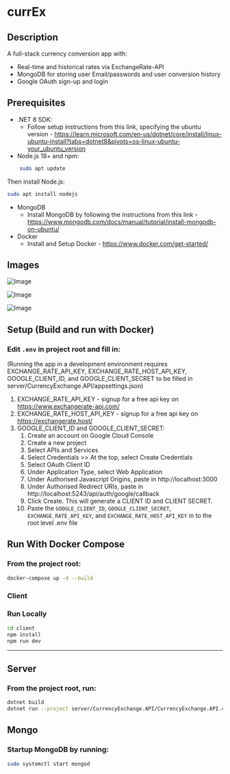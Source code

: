 # currEx

## Description

A full-stack currency conversion app with:  
- Real-time and historical rates via ExchangeRate-API  
- MongoDB for storing user Email/passwords and user conversion history  
- Google OAuth sign-up and login

## Prerequisites

- .NET 8 SDK:
    * Follow setup instructions from this link, specifying the ubuntu version - https://learn.microsoft.com/en-us/dotnet/core/install/linux-ubuntu-install?tabs=dotnet8&pivots=os-linux-ubuntu-your_ubuntu_version
- Node.js 18+ and npm:
```bash
    sudo apt update
 ```
Then install Node.js:
```bash
sudo apt install nodejs
 ```
- MongoDB
    * Install MongoDB by following the instructions from this link - https://www.mongodb.com/docs/manual/tutorial/install-mongodb-on-ubuntu/
- Docker
    * Install and Setup Docker - https://www.docker.com/get-started/ 

## Images
![Image](https://github.com/user-attachments/assets/a041a26d-8a25-4325-8c1f-4914dc3957b1)

![Image](https://github.com/user-attachments/assets/824208eb-7e34-4b65-b327-d24bee260043)

![Image](https://github.com/user-attachments/assets/0dbb6a6e-02b2-43a4-b962-9f4d0d087f68)

## Setup (Build and run with Docker)

### Edit `.env` in project root and fill in:

(Running the app in a development environment requires EXCHANGE_RATE_API_KEY, EXCHANGE_RATE_HOST_API_KEY, GOOGLE_CLIENT_ID, and GOOGLE_CLIENT_SECRET to be filled in server/CurrencyExchange.API/appsettings.json)

1. EXCHANGE_RATE_API_KEY - signup for a free api key on https://www.exchangerate-api.com/
2. EXCHANGE_RATE_HOST_API_KEY - signup for a free api key on https://exchangerate.host/
3. GOOGLE_CLIENT_ID and GOOGLE_CLIENT_SECRET:
    1. Create an account on Google Cloud Console
    2. Create a new project
    3. Select APIs and Services
    4. Select Credentials >> At the top, select Create Credentials
    5. Select OAuth Client ID
    6. Under Application Type, select Web Application
    7. Under Authorised Javascript Origins, paste in http://localhost:3000
    8. Under Authorised Redirect URIs, paste in http://localhost:5243/api/auth/google/callback
    9. Click Create. This will generate a CLIENT ID and CLIENT SECRET. 
    10. Paste the ```GOOGLE_CLIENT_ID```, ```GOOGLE_CLIENT_SECRET```, ```EXCHANGE_RATE_API_KEY```, and ```EXCHANGE_RATE_HOST_API_KEY``` in to the root level .env file


## Run With Docker Compose
### From the project root:

```bash
docker-compose up -d --build
```

### Client
### Run Locally
```bash
cd client
npm install
npm run dev
```
---

## Server
### From the project root, run:

```bash
dotnet build
dotnet run --project server/CurrencyExchange.API/CurrencyExchange.API.csproj
```

## Mongo
### Startup MongoDB by running:
```bash
sudo systemctl start mongod
```
